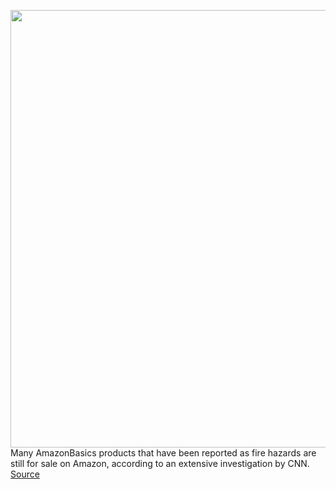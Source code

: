 <img src='https://cdn.vox-cdn.com/thumbor/yJU7fD3D-UbbT2r47lhXWbUlDVs=/0x0:2040x1360/1200x800/filters:focal(857x517:1183x843)/cdn.vox-cdn.com/uploads/chorus_image/image/67385948/acastro_181114_1777_amazon_hq2_0005.0.jpg' width='700px' /><br/>
Many AmazonBasics products that have been reported as fire hazards are still for sale on Amazon, according to an extensive investigation by CNN.
<a href='https://www.theverge.com/2020/9/10/21431085/amazon-basics-amazonbasics-dangerous-flammable-products'> Source <a/>